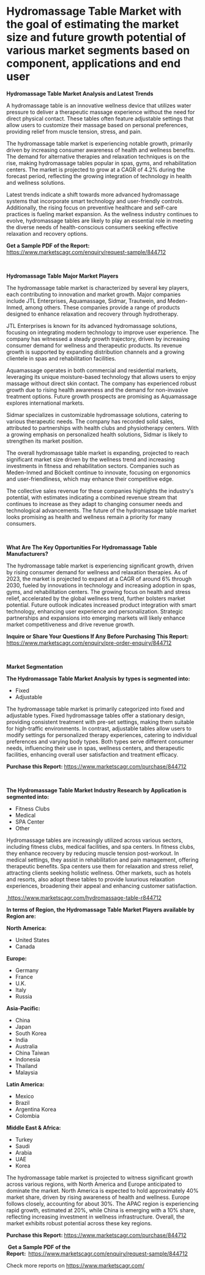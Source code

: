 <p><h1>Hydromassage Table Market with the goal of estimating the market size and future growth potential of various market segments based on component, applications and end user</h1></p><p><strong>Hydromassage Table Market Analysis and Latest Trends</strong></p>
<p><p>A hydromassage table is an innovative wellness device that utilizes water pressure to deliver a therapeutic massage experience without the need for direct physical contact. These tables often feature adjustable settings that allow users to customize their massage based on personal preferences, providing relief from muscle tension, stress, and pain.</p><p>The hydromassage table market is experiencing notable growth, primarily driven by increasing consumer awareness of health and wellness benefits. The demand for alternative therapies and relaxation techniques is on the rise, making hydromassage tables popular in spas, gyms, and rehabilitation centers. The market is projected to grow at a CAGR of 4.2% during the forecast period, reflecting the growing integration of technology in health and wellness solutions.</p><p>Latest trends indicate a shift towards more advanced hydromassage systems that incorporate smart technology and user-friendly controls. Additionally, the rising focus on preventive healthcare and self-care practices is fueling market expansion. As the wellness industry continues to evolve, hydromassage tables are likely to play an essential role in meeting the diverse needs of health-conscious consumers seeking effective relaxation and recovery options.</p></p>
<p><strong>Get a Sample PDF of the Report:&nbsp;</strong> <a href="https://www.marketscagr.com/enquiry/request-sample/844712?utm_campaign=2107&utm_medium=2&utm_source=Github&utm_content=ia&utm_term=06022025&utm_id=hydromassage-table">https://www.marketscagr.com/enquiry/request-sample/844712</a></p>
<p>&nbsp;</p>
<p><strong>Hydromassage Table Major Market Players</strong></p>
<p><p>The hydromassage table market is characterized by several key players, each contributing to innovation and market growth. Major companies include JTL Enterprises, Aquamassage, Sidmar, Trautwein, and Meden-Inmed, among others. These companies provide a range of products designed to enhance relaxation and recovery through hydrotherapy.</p><p>JTL Enterprises is known for its advanced hydromassage solutions, focusing on integrating modern technology to improve user experience. The company has witnessed a steady growth trajectory, driven by increasing consumer demand for wellness and therapeutic products. Its revenue growth is supported by expanding distribution channels and a growing clientele in spas and rehabilitation facilities.</p><p>Aquamassage operates in both commercial and residential markets, leveraging its unique moisture-based technology that allows users to enjoy massage without direct skin contact. The company has experienced robust growth due to rising health awareness and the demand for non-invasive treatment options. Future growth prospects are promising as Aquamassage explores international markets.</p><p>Sidmar specializes in customizable hydromassage solutions, catering to various therapeutic needs. The company has recorded solid sales, attributed to partnerships with health clubs and physiotherapy centers. With a growing emphasis on personalized health solutions, Sidmar is likely to strengthen its market position.</p><p>The overall hydromassage table market is expanding, projected to reach significant market size driven by the wellness trend and increasing investments in fitness and rehabilitation sectors. Companies such as Meden-Inmed and Böckelt continue to innovate, focusing on ergonomics and user-friendliness, which may enhance their competitive edge.</p><p>The collective sales revenue for these companies highlights the industry's potential, with estimates indicating a combined revenue stream that continues to increase as they adapt to changing consumer needs and technological advancements. The future of the hydromassage table market looks promising as health and wellness remain a priority for many consumers.</p></p>
<p>&nbsp;</p>
<p><strong>What Are The Key Opportunities For Hydromassage Table Manufacturers?</strong></p>
<p><p>The hydromassage table market is experiencing significant growth, driven by rising consumer demand for wellness and relaxation therapies. As of 2023, the market is projected to expand at a CAGR of around 6% through 2030, fueled by innovations in technology and increasing adoption in spas, gyms, and rehabilitation centers. The growing focus on health and stress relief, accelerated by the global wellness trend, further bolsters market potential. Future outlook indicates increased product integration with smart technology, enhancing user experience and personalization. Strategic partnerships and expansions into emerging markets will likely enhance market competitiveness and drive revenue growth.</p></p>
<p><strong>Inquire or Share Your Questions If Any Before Purchasing This Report:</strong> <a href="https://www.marketscagr.com/enquiry/pre-order-enquiry/844712?utm_campaign=2107&utm_medium=2&utm_source=Github&utm_content=ia&utm_term=06022025&utm_id=hydromassage-table">https://www.marketscagr.com/enquiry/pre-order-enquiry/844712</a></p>
<p>&nbsp;</p>
<p><strong>Market Segmentation</strong></p>
<p><strong>The Hydromassage Table Market Analysis by types is segmented into:</strong></p>
<p><ul><li>Fixed</li><li>Adjustable</li></ul></p>
<p><p>The hydromassage table market is primarily categorized into fixed and adjustable types. Fixed hydromassage tables offer a stationary design, providing consistent treatment with pre-set settings, making them suitable for high-traffic environments. In contrast, adjustable tables allow users to modify settings for personalized therapy experiences, catering to individual preferences and varying body types. Both types serve different consumer needs, influencing their use in spas, wellness centers, and therapeutic facilities, enhancing overall user satisfaction and treatment efficacy.</p></p>
<p><strong>Purchase this Report:&nbsp;</strong><a href="https://www.marketscagr.com/purchase/844712?utm_campaign=2107&utm_medium=2&utm_source=Github&utm_content=ia&utm_term=06022025&utm_id=hydromassage-table">https://www.marketscagr.com/purchase/844712</a></p>
<p>&nbsp;</p>
<p><strong>The Hydromassage Table Market Industry Research by Application is segmented into:</strong></p>
<p><ul><li>Fitness Clubs</li><li>Medical</li><li>SPA Center</li><li>Other</li></ul></p>
<p><p>Hydromassage tables are increasingly utilized across various sectors, including fitness clubs, medical facilities, and spa centers. In fitness clubs, they enhance recovery by reducing muscle tension post-workout. In medical settings, they assist in rehabilitation and pain management, offering therapeutic benefits. Spa centers use them for relaxation and stress relief, attracting clients seeking holistic wellness. Other markets, such as hotels and resorts, also adopt these tables to provide luxurious relaxation experiences, broadening their appeal and enhancing customer satisfaction.</p></p>
<p><a href="https://www.marketscagr.com/hydromassage-table-r844712?utm_campaign=2107&utm_medium=2&utm_source=Github&utm_content=ia&utm_term=06022025&utm_id=hydromassage-table">&nbsp;https://www.marketscagr.com/hydromassage-table-r844712</a></p>
<p><strong>In terms of Region, the Hydromassage Table Market Players available by Region are:</strong></p>
<p>
    <p> <strong> North America: </strong>
        <ul>
            <li>United States</li>
            <li>Canada</li>
        </ul>
        </p> 
    <p> <strong> Europe: </strong>
        <ul>
            <li>Germany</li>
            <li>France</li>
            <li>U.K.</li>
            <li>Italy</li>
            <li>Russia</li>
        </ul>
        </p> 
    <p> <strong> Asia-Pacific: </strong>
        <ul>
            <li>China</li>
            <li>Japan</li>
            <li>South Korea</li>
            <li>India</li>
            <li>Australia</li>
            <li>China Taiwan</li>
            <li>Indonesia</li>
            <li>Thailand</li>
            <li>Malaysia</li>
        </ul>
        </p> 
    <p> <strong> Latin America: </strong>
        <ul>
            <li>Mexico</li>
            <li>Brazil</li>
            <li>Argentina Korea</li>
            <li>Colombia</li>
        </ul>
        </p> 
    <p> <strong> Middle East & Africa: </strong>
        <ul>
            <li>Turkey</li>
            <li>Saudi</li>
            <li>Arabia</li>
            <li>UAE</li>
            <li>Korea</li>
        </ul>
    </p>
    </p>
<p><p>The hydromassage table market is projected to witness significant growth across various regions, with North America and Europe anticipated to dominate the market. North America is expected to hold approximately 40% market share, driven by rising awareness of health and wellness. Europe follows closely, accounting for about 30%. The APAC region is experiencing rapid growth, estimated at 20%, while China is emerging with a 10% share, reflecting increasing investment in wellness infrastructure. Overall, the market exhibits robust potential across these key regions.</p></p>
<p><strong>Purchase this Report: </strong><a href="https://www.marketscagr.com/purchase/844712?utm_campaign=2107&utm_medium=2&utm_source=Github&utm_content=ia&utm_term=06022025&utm_id=hydromassage-table">https://www.marketscagr.com/purchase/844712</a></p>
<p>&nbsp;<strong>Get a Sample PDF of the Report:&nbsp;&nbsp;</strong><a href="https://www.marketscagr.com/enquiry/request-sample/844712?utm_campaign=2107&utm_medium=2&utm_source=Github&utm_content=ia&utm_term=06022025&utm_id=hydromassage-table">https://www.marketscagr.com/enquiry/request-sample/844712</a></p>
<p><strong></strong></p>
<p>Check more reports on <a href="https://www.marketscagr.com/?utm_campaign=2107&utm_medium=2&utm_source=Github&utm_content=ia&utm_term=06022025&utm_id=hydromassage-table">https://www.marketscagr.com/</a></p>